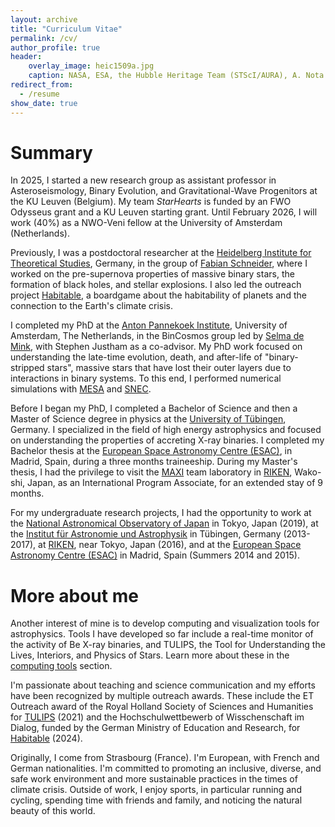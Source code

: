 ```yaml
---
layout: archive
title: "Curriculum Vitae"
permalink: /cv/
author_profile: true
header:
    overlay_image: heic1509a.jpg
    caption: NASA, ESA, the Hubble Heritage Team (STScI/AURA), A. Nota (ESA/STScI), and the Westerlund 2 Science Team
redirect_from:
  - /resume
show_date: true
---
```


# Summary 

In 2025, I started a new research group as assistant professor in Asteroseismology, Binary Evolution, and Gravitational-Wave Progenitors at the KU Leuven (Belgium). 
My team  *StarHearts* is funded by an FWO Odysseus grant and a KU Leuven starting grant. Until February 2026, I will work (40%) as a NWO-Veni fellow at the University of Amsterdam (Netherlands).

Previously, I was a postdoctoral researcher  at the 
[Heidelberg Institute for Theoretical Studies](https://www.h-its.org/), Germany, in the 
group of [Fabian Schneider](https://www.fabian-schneider.com/), where I worked on the pre-supernova properties of massive binary stars, the formation of black holes, 
and stellar explosions. I also led the outreach project [Habitable](https://www.hochschulwettbewerb.net/2023/heidelberg/), a boardgame about the habitability of planets and the connection to the Earth's climate crisis. 
 
I completed my PhD at the [Anton Pannekoek Institute](https://api.uva.nl/), University of Amsterdam, The Netherlands, in the
BinCosmos group led by [Selma de Mink](http://www.selmademink.com/), with Stephen Justham as a co-advisor. My PhD work focused on understanding the late-time evolution, death,
and after-life of "binary-stripped stars", massive stars that have lost
their outer layers due to interactions in binary systems. To 
this end, I performed numerical simulations with [MESA](http://mesa.sourceforge.net/) and [SNEC](https://stellarcollapse.org/SNEC).

Before I began my PhD, I 
completed a Bachelor of Science and then a Master of 
Science degree in physics at the 
[University of Tübingen](https://uni-tuebingen.de/), Germany. I specialized in the field of high energy astrophysics and 
 focused on understanding the properties of accreting X-ray binaries. I completed my Bachelor thesis 
 at the [European Space Astronomy Centre (ESAC)](https://www.esa.int/About_Us/ESAC), in Madrid, Spain, during a three months traineeship. 
  During my Master's thesis, I had the privilege to visit the [MAXI](http://maxi.riken.jp/top/index.html) team laboratory in [RIKEN](https://www.riken.jp/en/research/labs/rnc/high_ener_astro/), Wako-shi, Japan,
 as an International Program Associate, for an extended stay of 9 months.

For my undergraduate research projects, I had the opportunity to work at the [National Astronomical Observatory of Japan](https://www.nao.ac.jp/en/) 
in Tokyo, Japan (2019), at the [Institut für Astronomie und Astrophysik](https://uni-tuebingen.de/fakultaeten/mathematisch-naturwissenschaftliche-fakultaet/fachbereiche/physik/institute/astronomie-astrophysik/institut/astronomie/forschung/prof-santangelo-abteilung-hochenergieastrophysik/)
in Tübingen, Germany (2013-2017), 
at [RIKEN](https://www.riken.jp/en/research/labs/rnc/high_ener_astro/), near Tokyo, Japan (2016),
 and at the [European Space Astronomy Centre (ESAC)](https://www.esa.int/About_Us/ESAC) in Madrid, Spain (Summers 2014 and 2015).

# More about me 

Another interest of mine is to develop computing and visualization tools for astrophysics. Tools I have developed so far include a real-time monitor of the activity of Be X-ray binaries, and TULIPS, the Tool for Understanding the Lives, Interiors, and Physics of Stars. Learn more about these in 
 the [computing tools](/tools/) section. 

I'm passionate about teaching and science communication and my efforts have been recognized 
by multiple outreach awards. These include the ET Outreach award of the Royal Holland Society of Sciences and Humanities for 
[TULIPS](https://evalaplace.github.io/tools/tulips/) (2021) and the Hochschulwettbewerb of Wisschenschaft im Dialog, 
funded by the German Ministry of Education and Research, for [Habitable](https://www.hochschulwettbewerb.net/2023/heidelberg/) (2024).

Originally, I come from Strasbourg (France). I'm European, with French and German nationalities.
I'm committed to promoting an inclusive, diverse, and safe work environment and more sustainable practices in the times of climate crisis. 
Outside of work, I enjoy sports, in particular running and cycling, spending time with friends and family, and noticing the natural beauty of this world.
